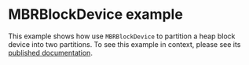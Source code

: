 # MBRBlockDevice example

This example shows how use `MBRBlockDevice` to partition a heap block device into two partitions. To see this example in context, please see its [published documentation](https://os.mbed.com/docs/mbed-os/latest/apis/mbrblockdevice.html).
